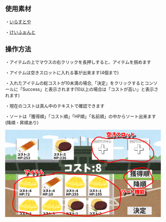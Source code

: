 ## 使用素材

・[いらすとや](https://www.irasutoya.com)

・[けいふぉんと](https://font.sumomo.ne.jp/font_1.html)

## 操作方法

・アイテムの上でマウスの右クリックを長押しすると、アイテムを掴めます

・アイテムは空きスロットに入れる事が出来ます(4個まで)

・入れたアイテムの総コストが10未満の場合,「決定」をクリックするとコンソールに「Success」と表示されます(10以上の場合は「コストが高い」と表示されます)

・現在のコストは真ん中のテキストで確認できます

・ソートは「獲得順」「コスト順」「HP順」「名前順」の中からソート出来ます(降順・昇順あり)

![イメージ](./_image.png)
